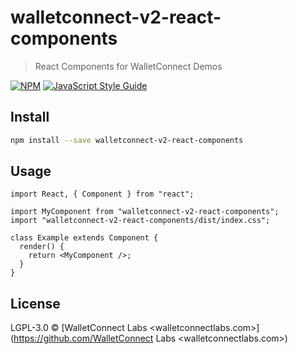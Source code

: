 # walletconnect-v2-react-components

> React Components for WalletConnect Demos

[![NPM](https://img.shields.io/npm/v/walletconnect-v2-react-components.svg)](https://www.npmjs.com/package/walletconnect-v2-react-components) [![JavaScript Style Guide](https://img.shields.io/badge/code_style-standard-brightgreen.svg)](https://standardjs.com)

## Install

```bash
npm install --save walletconnect-v2-react-components
```

## Usage

```tsx
import React, { Component } from "react";

import MyComponent from "walletconnect-v2-react-components";
import "walletconnect-v2-react-components/dist/index.css";

class Example extends Component {
  render() {
    return <MyComponent />;
  }
}
```

## License

LGPL-3.0 © [WalletConnect Labs &lt;walletconnectlabs.com&gt;](https://github.com/WalletConnect Labs &lt;walletconnectlabs.com&gt;)
